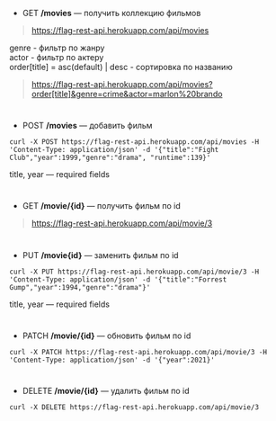 * GET **/movies** — получить коллекцию фильмов
> https://flag-rest-api.herokuapp.com/api/movies  
> 
genre - фильтр по жанру  
actor - фильтр по актеру  
order[title] =  asc(default) | desc - сортировка по названию
> https://flag-rest-api.herokuapp.com/api/movies?order[title]&genre=crime&actor=marlon%20brando
>

#  
* POST **/movies** — добавить фильм
```
curl -X POST https://flag-rest-api.herokuapp.com/api/movies -H 'Content-Type: application/json' -d '{"title":"Fight Club","year":1999,"genre":"drama", "runtime":139}'
```
title, year — required fields

#  
* GET **/movie/{id}** — получить фильм по id
> https://flag-rest-api.herokuapp.com/api/movie/3
>

#  
* PUT **/movie{id}** — заменить фильм по id
```
curl -X PUT https://flag-rest-api.herokuapp.com/api/movie/3 -H 'Content-Type: application/json' -d '{"title":"Forrest Gump","year":1994,"genre":"drama"}'
```
title, year — required fields

#  
* PATCH **/movie/{id}** — обновить фильм по id
```
curl -X PATCH https://flag-rest-api.herokuapp.com/api/movie/3 -H 'Content-Type: application/json' -d '{"year":2021}'
```

#  
* DELETE **/movie/{id}** — удалить фильм по id
```
curl -X DELETE https://flag-rest-api.herokuapp.com/api/movie/3
```